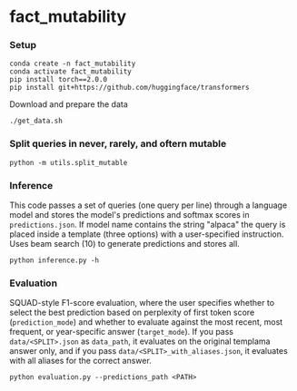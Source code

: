 # fact_mutability

### Setup

```
conda create -n fact_mutability
conda activate fact_mutability
pip install torch==2.0.0
pip install git+https://github.com/huggingface/transformers
```
Download and prepare the data
```
./get_data.sh
```

### Split queries in never, rarely, and oftern mutable

```
python -m utils.split_mutable
```


### Inference
This code passes a set of queries (one query per line) through a language model and stores the model's predictions and softmax scores in `predictions.json`. If model name contains the string "alpaca" the query is placed inside a template (three options) with a user-specified instruction.
Uses beam search (10) to generate predictions and stores all. 
```
python inference.py -h
```

### Evaluation
SQUAD-style F1-score evaluation, where the user specifies whether to select the best prediction based on perplexity of first token score (`prediction_mode`)  and whether to evaluate against the most recent, most frequent, or year-specific answer (`target_mode`). If you pass `data/<SPLIT>.json` as `data_path`, it evaluates on the original templama answer only, and if you pass `data/<SPLIT>_with_aliases.json`, it evaluates with all aliases for the correct answer.
```
python evaluation.py --predictions_path <PATH>
```

